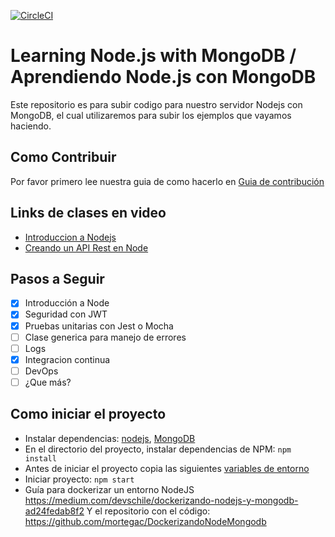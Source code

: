 [![CircleCI](https://circleci.com/gh/gerlis18/NodeAPI/tree/develop.svg?style=svg)](https://circleci.com/gh/gerlis18/NodeAPI/tree/develop)

# Learning Node.js with MongoDB / Aprendiendo Node.js con MongoDB

Este repositorio es para subir codigo para nuestro servidor Nodejs con MongoDB, el cual utilizaremos para subir los ejemplos que vayamos haciendo.

## Como Contribuir

Por favor primero lee nuestra guia de como hacerlo en [Guia de contribución](CONTRIBUTING.md)

## Links de clases en video

- [Introduccion a Nodejs](https://web.microsoftstream.com/video/622c0ad9-2632-4f9d-93cb-134c36a1d3d4)
- [Creando un API Rest en Node](https://web.microsoftstream.com/video/2eaf09d8-a4b9-49b2-82db-b7b763b18785)

## Pasos a Seguir

- [x] Introducción a Node
- [x] Seguridad con JWT
- [x] Pruebas unitarias con Jest o Mocha
- [ ] Clase generica para manejo de errores
- [ ] Logs
- [x] Integracion continua
- [ ] DevOps
- [ ] ¿Que más?

## Como iniciar el proyecto
- Instalar dependencias: [nodejs](https://nodejs.org/es/), [MongoDB](https://www.mongodb.com/download-center?initial=true#community)
- En el directorio del proyecto, instalar dependencias de NPM: `npm install`
- Antes de iniciar el proyecto copia las siguientes [variables de entorno](https://github.com/gerlis18/NodeAPI/wiki#envs)
- Iniciar proyecto: `npm start`
- Guía para dockerizar un entorno NodeJS
    https://medium.com/devschile/dockerizando-nodejs-y-mongodb-ad24fedab8f2
    Y el repositorio con el código: https://github.com/mortegac/DockerizandoNodeMongodb
